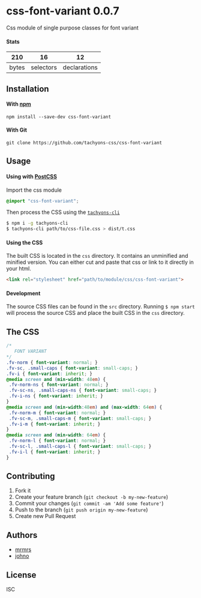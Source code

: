 # css-font-variant 0.0.7

Css module of single purpose classes for font variant

#### Stats

210 | 16 | 12
---|---|---
bytes | selectors | declarations

## Installation

#### With [npm](https://npmjs.com)

```
npm install --save-dev css-font-variant
```

#### With Git

```
git clone https://github.com/tachyons-css/css-font-variant
```

## Usage

#### Using with [PostCSS](https://github.com/postcss/postcss)

Import the css module

```css
@import "css-font-variant";
```

Then process the CSS using the [`tachyons-cli`](https://github.com/tachyons-css/tachyons-cli)

```sh
$ npm i -g tachyons-cli
$ tachyons-cli path/to/css-file.css > dist/t.css
```

#### Using the CSS

The built CSS is located in the `css` directory. It contains an unminified and minified version.
You can either cut and paste that css or link to it directly in your html.

```html
<link rel="stylesheet" href="path/to/module/css/css-font-variant">
```

#### Development

The source CSS files can be found in the `src` directory.
Running `$ npm start` will process the source CSS and place the built CSS in the `css` directory.

## The CSS

```css
/*
   FONT VARIANT
*/
.fv-norm { font-variant: normal; }
.fv-sc, .small-caps { font-variant: small-caps; }
.fv-i { font-variant: inherit; }
@media screen and (min-width: 48em) {
 .fv-norm-ns { font-variant: normal; }
 .fv-sc-ns, .small-caps-ns { font-variant: small-caps; }
 .fv-i-ns { font-variant: inherit; }
}
@media screen and (min-width:48em) and (max-width: 64em) {
 .fv-norm-m { font-variant: normal; }
 .fv-sc-m, .small-caps-m { font-variant: small-caps; }
 .fv-i-m { font-variant: inherit; }
}
@media screen and (min-width: 64em) {
 .fv-norm-l { font-variant: normal; }
 .fv-sc-l, .small-caps-l { font-variant: small-caps; }
 .fv-i-l { font-variant: inherit; }
}
```

## Contributing

1. Fork it
2. Create your feature branch (`git checkout -b my-new-feature`)
3. Commit your changes (`git commit -am 'Add some feature'`)
4. Push to the branch (`git push origin my-new-feature`)
5. Create new Pull Request

## Authors

* [mrmrs](http://mrmrs.io)
* [johno](http://johnotander.com)

## License

ISC
